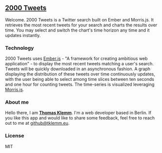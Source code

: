## [2000 Tweets](http://thomasklemm.github.com/Two-Thousand-Tweets)

Welcome. 2000 Tweets is a Twitter search built on Ember and Morris.js. It retrieves the most recent tweets for your search and charts the results over time. You may select and switch the chart's time horizon any time and it updates instantly.

### Technology
2000 Tweets uses [Ember.js](http://emberjs.com/) - "A framework for creating ambitious web application" - to display the most recent tweets matching a user's search. Tweets will be quickly downloaded in an asynchronous fashion. A graph displaying the distribution of these tweets over time continuously updates, with the user being able to select among time slices between ten seconds and one hour for counting tweets. The time-series is visualized leveraging [Morris.js](http://www.oesmith.co.uk/morris.js/).

### About me
Hello there, I am [**Thomas Klemm**](http://tklemm.eu). I'm a web developer based in Berlin. If you like this app and would like to share some feedback, feel free to reach out to me at [github@tklemm.eu](mailto:github@tklemm.eu).

### License
MIT
